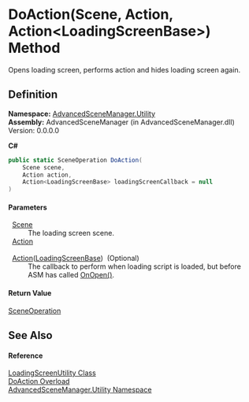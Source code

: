 # DoAction(Scene, Action, Action&lt;LoadingScreenBase&gt;) Method


Opens loading screen, performs action and hides loading screen again.



## Definition
**Namespace:** <a href="N_AdvancedSceneManager_Utility">AdvancedSceneManager.Utility</a>  
**Assembly:** AdvancedSceneManager (in AdvancedSceneManager.dll) Version: 0.0.0.0

**C#**
``` C#
public static SceneOperation DoAction(
	Scene scene,
	Action action,
	Action<LoadingScreenBase> loadingScreenCallback = null
)
```



#### Parameters
<dl><dt>  <a href="T_AdvancedSceneManager_Models_Scene">Scene</a></dt><dd>The loading screen scene.</dd><dt>  <a href="https://learn.microsoft.com/dotnet/api/system.action" target="_blank" rel="noopener noreferrer">Action</a></dt><dd> </dd><dt>  <a href="https://learn.microsoft.com/dotnet/api/system.action-1" target="_blank" rel="noopener noreferrer">Action</a>(<a href="T_AdvancedSceneManager_Loading_LoadingScreenBase">LoadingScreenBase</a>)  (Optional)</dt><dd>The callback to perform when loading script is loaded, but before ASM has called <a href="M_AdvancedSceneManager_Loading_LoadingScreenBase_OnOpen">OnOpen()</a>.</dd></dl>

#### Return Value
<a href="T_AdvancedSceneManager_Core_SceneOperation">SceneOperation</a>

## See Also


#### Reference
<a href="T_AdvancedSceneManager_Utility_LoadingScreenUtility">LoadingScreenUtility Class</a>  
<a href="Overload_AdvancedSceneManager_Utility_LoadingScreenUtility_DoAction">DoAction Overload</a>  
<a href="N_AdvancedSceneManager_Utility">AdvancedSceneManager.Utility Namespace</a>  
